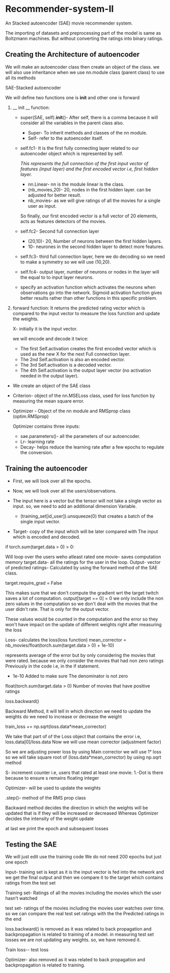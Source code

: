 # Recommender-system-II
An Stacked autoencoder (SAE) movie recommender system.

The importing of datasets and preprocessing part of the model is same as Boltzmann machines. But without converting the ratings into binary ratings.

## Creating the Architecture of autoencoder

We will make an autoencoder class then create an object of the class.
we will also use inheritance when we use nn.module class (parent class) to use all its methods 

SAE-Stacked autoencoder 

We will define two functions one is __init__ and other one is forward

1. __ init __ function:

    * super(SAE, self).__init__()- After self,  there is a comma because it will consider all the variables in the parent class also.

        * Super- To inherit methods and classes of the nn module.
        * Self- refer to the autoencoder itself.

    * self.fc1- It is the first fully connecting layer related to our autoencoder object which is represented by self. 

        *This represents the full connection of the first input vector of features (input layer) and the first encoded vector i.e, first hidden layer.*

        * nn.Linear- nn is the module linear is the class.
        * (nb_movies,20)- 20, nodes in the first hidden layer. can be adjusted for better result.
        * nb_movies- as we will give ratings of all the movies for a single user as input.
  
        So finally, our first encoded vector is a full vector of 20 elements, acts as features detectors of the movies.

    * self.fc2- Second  full connection layer

        * (20,10)- 20,  Number of neurons between the first hidden layers.
        * 10- neurones in the second hidden layer to detect more features.

    * self.fc3- third full connection layer, here we do decoding so we need to make a symmetry so we will use (10,20).
    * self.fc4- output layer, number of neurons or nodes in the layer will  the equal to to input layer neurons.

    * specify an activation function which activates the neurons when observations go into the network.
      Sigmoid activation function gives better results rather than other functions in this specific problem.

2. forward function:
    It returns the predicted rating vector which is compared to the input vector to measure the loss function and update the weights.
 
    X- initially it is the input vector.

    we will encode and decode it twice:
    * The first Self.activation creates the first encoded vector which is used as the new X for the next Full connection layer.
    * The 2nd Self.activation is also an encoded vector. 
    * The 3rd Self.activation is a decoded vector. 
    * The 4th Self.activation is the output layer vector (no activation needed in the output layer).
  
* We create an object of the SAE class
* Criterion-  object of the nn.MSELoss class, used for loss function by measuring the mean square error.

* Optimizer - Object of the nn module and RMSprop class (optim.RMSprop)

    Optimizer contains three inputs:
    * sae.parameters()-  all the parameters of our autoencoder.
    * Lr- learning rate
    * Decay-  helps reduce the learning rate after a few epochs to regulate the conversion.


## Training the autoencoder

* First, we will look over all the epochs.
* Now, we will look over all the users/observations.

* The input here is a vector but the tensor will not take a single vector as input. so, we need to add an additional dimension Variable. 
    * (training_set[id_user]).unsqueeze(0) that creates a batch of the single input vector.

* Target- copy of the input which will be later compared with The input which is encoded and decoded.


if torch.sum(target.data > 0) > 0:

Will loop over the users weho atleast rated one movie-  saves computation memory 
target.data- all the ratings for the user in the loop.
Output- vector of predicted ratings- Calculated by using the forward method of the SAE class.

target.require_grad = False

This makes sure that we don't compute the gradient wrt the target twitch saves a lot of computation. 
output[target == 0] = 0
we only include the non zero values in the computation so we don't deal with the movies that the  user didn't rate. That is only for the output vector.

 These values would be counted in the computation and the error so they won't have impact on the update of different weights right after measuring the loss

 Loss- calculates the loss(loss function)
 mean_corrector = nb_movies/float(torch.sum(target.data > 0) + 1e-10)

represents average of the error but by only considering the movies that were rated.  because we only consider the movies that had non zero ratings Previously in the code i.e, in the if statement. 

+ 1e-10
Added to make sure The denominator is not zero

float(torch.sum(target.data > 0)
Number of movies that have positive ratings


loss.backward()

 Backward Method, it will tell in which direction we need to update the weights do we need to increase or decrease the weight


train_loss += np.sqrt(loss.data*mean_corrector)

We take that part of of the Loss object that contains the error i.e, 
loss.data[0]/loss.data
Now we will use mean corrector (adjustment factor)
  
So we are adjusting power loss by using Main corrector 
 we will use 1° loss so we will take square root of (loss.data*mean_corrector)
by using np.sqrt method

S- increment counter i.e, users that rated at least one movie.
1.-Dot is there because to ensure s remains floating integer

Optimizer- will be used to update the weights 

.step()- method of the RMS prop class 

Backward method decides the direction in which the weights will be updated that is if they will be increased or decreased
Whereas Optimizer decides the intensity of the weight update

 at last we print the epoch and subsequent losses

## Testing the SAE
We will just edit use the training code 
We do not need 200 epochs but just one epoch


Input- training set is kept as it is
the input vector is fed  into the network and we get the final output and then we compare it to the target which contains ratings from the test set

Training set-  Ratings of all the movies including the movies which the user hasn’t watched

 test set-  ratings of the movies including the movies user watches over time.  so we can compare the real test set ratings with the the Predicted ratings in the end

loss.backward()  is removed as it was related to back propagation and backpropagation is related to training of a model.
 in measuring test set losses we are not updating any weights. so, we have removed it. 

Train loss-- test loss

Optimizer-  also removed as it was related to back propagation and backpropagation is related to training.



